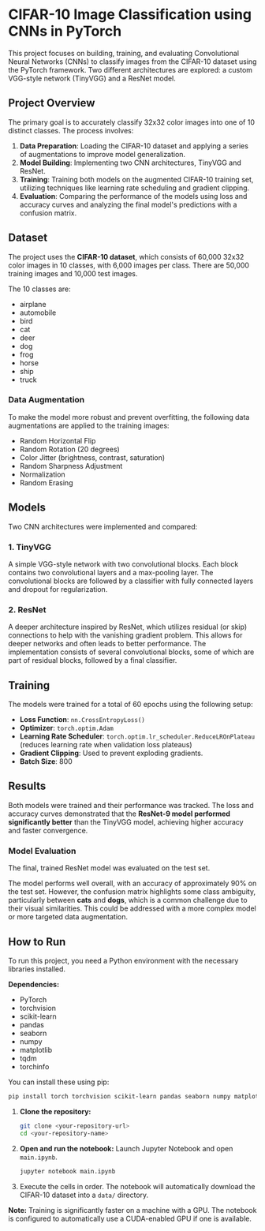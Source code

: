 
# CIFAR-10 Image Classification using CNNs in PyTorch

This project focuses on building, training, and evaluating Convolutional Neural Networks (CNNs) to classify images from the CIFAR-10 dataset using the PyTorch framework. Two different architectures are explored: a custom VGG-style network (TinyVGG) and a ResNet model.

## Project Overview

The primary goal is to accurately classify 32x32 color images into one of 10 distinct classes. The process involves:
1.  **Data Preparation**: Loading the CIFAR-10 dataset and applying a series of augmentations to improve model generalization.
2.  **Model Building**: Implementing two CNN architectures, TinyVGG and ResNet.
3.  **Training**: Training both models on the augmented CIFAR-10 training set, utilizing techniques like learning rate scheduling and gradient clipping.
4.  **Evaluation**: Comparing the performance of the models using loss and accuracy curves and analyzing the final model's predictions with a confusion matrix.

## Dataset

The project uses the **CIFAR-10 dataset**, which consists of 60,000 32x32 color images in 10 classes, with 6,000 images per class. There are 50,000 training images and 10,000 test images.

The 10 classes are:
- airplane
- automobile
- bird
- cat
- deer
- dog
- frog
- horse
- ship
- truck

### Data Augmentation

To make the model more robust and prevent overfitting, the following data augmentations are applied to the training images:
- Random Horizontal Flip
- Random Rotation (20 degrees)
- Color Jitter (brightness, contrast, saturation)
- Random Sharpness Adjustment
- Normalization
- Random Erasing

## Models

Two CNN architectures were implemented and compared:

### 1. TinyVGG
A simple VGG-style network with two convolutional blocks. Each block contains two convolutional layers and a max-pooling layer. The convolutional blocks are followed by a classifier with fully connected layers and dropout for regularization.

### 2. ResNet
A deeper architecture inspired by ResNet, which utilizes residual (or skip) connections to help with the vanishing gradient problem. This allows for deeper networks and often leads to better performance. The implementation consists of several convolutional blocks, some of which are part of residual blocks, followed by a final classifier.

## Training

The models were trained for a total of 60 epochs using the following setup:
- **Loss Function**: `nn.CrossEntropyLoss()`
- **Optimizer**: `torch.optim.Adam`
- **Learning Rate Scheduler**: `torch.optim.lr_scheduler.ReduceLROnPlateau` (reduces learning rate when validation loss plateaus)
- **Gradient Clipping**: Used to prevent exploding gradients.
- **Batch Size**: 800

## Results

Both models were trained and their performance was tracked. The loss and accuracy curves demonstrated that the **ResNet-9 model performed significantly better** than the TinyVGG model, achieving higher accuracy and faster convergence.


### Model Evaluation

The final, trained ResNet model was evaluated on the test set. 


The model performs well overall, with an accuracy of approximately 90% on the test set. However, the confusion matrix highlights some class ambiguity, particularly between **cats** and **dogs**, which is a common challenge due to their visual similarities. This could be addressed with a more complex model or more targeted data augmentation.

## How to Run

To run this project, you need a Python environment with the necessary libraries installed.

**Dependencies:**
- PyTorch
- torchvision
- scikit-learn
- pandas
- seaborn
- numpy
- matplotlib
- tqdm
- torchinfo

You can install these using pip:
```bash
pip install torch torchvision scikit-learn pandas seaborn numpy matplotlib tqdm torchinfo
```

1.  **Clone the repository:**
    ```bash
    git clone <your-repository-url>
    cd <your-repository-name>
    ```
2.  **Open and run the notebook:**
    Launch Jupyter Notebook and open `main.ipynb`.
    ```bash
    jupyter notebook main.ipynb
    ```
3.  Execute the cells in order. The notebook will automatically download the CIFAR-10 dataset into a `data/` directory.

**Note:** Training is significantly faster on a machine with a GPU. The notebook is configured to automatically use a CUDA-enabled GPU if one is available.
